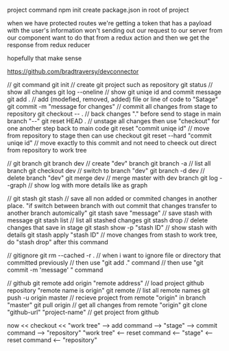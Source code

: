 project command
npm init    create package.json in root of project



when we have protected routes we're getting a token that has a payload with the user's information
won't sending out our request to our server from our component
want to do that from a redux action and then we get the response 
from redux reducer




hopefully that make sense


https://github.com/bradtraversy/devconnector



// git command
git init                                   // create git project such as repository
git status                                // show all changes
git log --oneline                        //  show git uniqe id and commit message
git add .                               // add (modefied, removed, added) file or line of code to "Satage"
git commit -m "message for changes"    // commit all changes from stage to repository
git checkout -- .                     // back changes "." before send to stage in main branch "--"
git reset HEAD .                     // unstage all changes then use "checkout" for one another step back to main code
git reset "commit uniqe id"         //  move from repository to stage then can use checkout 
git reset --hard "commit uniqe id" // move exactly to this commit and not need to cheeck out direct from repository to work tree


// git branch
git branch dev                       // create "dev" branch
git branch -a                       // list all branch
git checkout dev                   // switch to branch "dev"
git branch -d dev                 // delete branch "dev"
git merge dev                    // merge master with dev branch
git log --graph                 // show log with more details like as graph

// git stash
git stash                     // save all non added or commited changes in another place. "if switch between branch with out commit that changes transfer to another branch automically"
git stash save "message"                  // save stash with message 
git stash list                           //  list all stashed changes
git stash drop                          // delete changes that save in stage
git stash show -p  "stash ID"          // show stash with details
git stash apply "stash ID"            // move changes from stash to work tree, do "stash drop" after this command


// gitignore
git rm --cached -r .         // when i want to ignore file or directory that committed previously
                              // then use "git add ." command 
                             // then use "git commit -m 'message' " command

// github
git remote add origin "remote address"         // load project github repository "remote name is origin"
git remote                                    // list all remote names
git push -u origin master                    // recieve project from remote "origin" in branch "master"
git pull origin                             // get all changes from remote "origin"
git clone "github-url"  "project-name"     // get project from github

now      << checkout  <<  "work tree"   -->    add command     -->   "stage"   -->   commit command -->   "repository"
                          "work tree"   <--    reset command   <--   "stage"   <--   reset command <--   "repository"